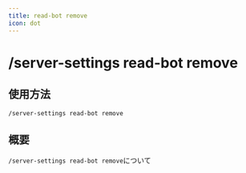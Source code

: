 ```yaml
---
title: read-bot remove
icon: dot
---
```


# /server-settings read-bot remove

## 使用方法
```
/server-settings read-bot remove
```

## 概要
`/server-settings read-bot remove`について
